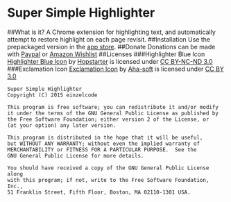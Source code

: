 # Super Simple Highlighter

##What is it?
A Chrome extension for highlighting text, and automatically attempt to restore highlight on each page revisit.
##Installation
Use the prepackaged version in the [app store](https://chrome.google.com/webstore/detail/super-simple-highlighter/hhlhjgianpocpoppaiihmlpgcoehlhio).
##Donate
Donations can be made with [Paypal](https://www.paypal.com/cgi-bin/webscr?cmd=_s-xclick&hosted_button_id=TXVYJTNXQKPCY) or [Amazon Wishlist](http://www.amazon.co.uk/registry/wishlist/2JZNJ3B74GUUU)
##Licenses
###Highlighter Blue Icon
[Highlighter Blue Icon](http://www.iconarchive.com/show/soft-scraps-icons-by-hopstarter/Highlighter-Blue-icon.html) by [Hopstarter](http://hopstarter.deviantart.com) is licensed under [CC BY-NC-ND 3.0](http://creativecommons.org/licenses/by-nc-nd/3.0/)
###Exclamation Icon
[Exclamation Icon](https://www.iconfinder.com/icons/32453/alert_attention_danger_error_exclamation_hanger_message_problem_warning_icon) by [Aha-soft](http://www.aha-soft.com/) is licensed under [CC BY 3.0](http://creativecommons.org/licenses/by/3.0/)

    Super Simple Highlighter
    Copyright (C) 2015 einzelcode
    
    This program is free software; you can redistribute it and/or modify
    it under the terms of the GNU General Public License as published by
    the Free Software Foundation; either version 2 of the License, or
    (at your option) any later version.
    
    This program is distributed in the hope that it will be useful,
    but WITHOUT ANY WARRANTY; without even the implied warranty of
    MERCHANTABILITY or FITNESS FOR A PARTICULAR PURPOSE.  See the
    GNU General Public License for more details.
    
    You should have received a copy of the GNU General Public License along
    with this program; if not, write to the Free Software Foundation, Inc.,
    51 Franklin Street, Fifth Floor, Boston, MA 02110-1301 USA.